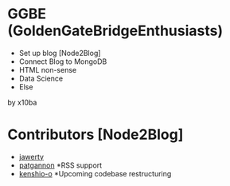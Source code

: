 # GGBE (GoldenGateBridgeEnthusiasts)

* Set up blog [Node2Blog]
* Connect Blog to MongoDB
* HTML non-sense
* Data Science
* Else

by x10ba

# Contributors [Node2Blog]
* [jawerty](https://github.com/jawerty)
* [patgannon](https://github.com/patgannon) *RSS support
* [kenshio-o](https://github.com/kenshiro-o) *Upcoming codebase restructuring

